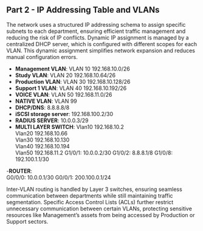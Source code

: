 ## Part 2 - IP Addressing Table and VLANs

The network uses a structured IP addressing schema to assign specific subnets to each department, ensuring efficient traffic management and reducing the risk of IP conflicts. Dynamic IP assignment is managed by a centralized DHCP server, which is configured with different scopes for each VLAN. This dynamic assignment simplifies network expansion and reduces manual configuration errors.

- **Management VLAN**: VLAN 10 192.168.10.0/26
- **Study VLAN**: VLAN 20 192.168.10.64/26
- **Production VLAN**: VLAN 30 192.168.10.128/26
- **Support 1 VLAN**: VLAN 40 192.168.10.192/26
- **VOICE VLAN**: VLAN 50 192.168.11.0/26
- **NATIVE VLAN**: VLAN 99
- **DHCP/DNS**: 8.8.8.8/8
- **iSCSI storage server**: 192.168.100.2/30
- **RADIUS SERVER**: 10.0.0.3/29
- **MULTI LAYER SWITCH**:
    Vlan10                 192.168.10.2    
    Vlan20                 192.168.10.66                          
    Vlan30                 192.168.10.130                         
    Vlan40                 192.168.10.194                         
    Vlan50                 192.168.11.2
    G1/0/1:                10.0.0.2/30
    G1/0/2:                8.8.8.1/8
    G1/0/8:                192.100.1.1/30
  
-**ROUTER**:     
        G0/0/0:  10.0.0.1/30
        G0/0/1:  200.100.0.1/24
   


Inter-VLAN routing is handled by Layer 3 switches, ensuring seamless communication between departments while still maintaining traffic segmentation. Specific Access Control Lists (ACLs) further restrict unnecessary communication between certain VLANs, protecting sensitive resources like Management’s assets from being accessed by Production or Support sectors.

